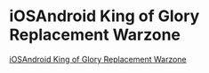 # iOSAndroid King of Glory Replacement Warzone
[iOSAndroid King of Glory Replacement Warzone](https://aiwithcloud.com/2022/09/15/iosandroid_king_of_glory_replacement_warzone/)